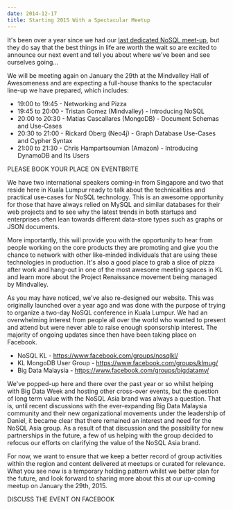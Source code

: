 ```yaml
---
date: 2014-12-17
title: Starting 2015 With a Spectacular Meetup
---
```


It's been over a year since we had our [last dedicated NoSQL meet-up](../1st-nosql-asia-event-in-malaysia/), but they do say that the best things in life are worth the wait so are excited to announce our next event and tell you about where we've been and see ourselves going...

<!--more-->

We will be meeting again on January the 29th at the Mindvalley Hall of Awesomeness and are expecting a full-house thanks to the spectacular line-up we have prepared, which includes:

* 19:00 to 19:45 - Networking and Pizza
* 19:45 to 20:00 - Tristan Gomez (Mindvalley) - Introducing NoSQL
* 20:00 to 20:30 - Matias Cascallares (MongoDB) - Document Schemas and Use-Cases
* 20:30 to 21:00 - Rickard Oberg (Neo4j) - Graph Database Use-Cases and Cypher Syntax
* 21:00 to 21:30 - Chris Hampartsoumian (Amazon) - Introducing DynamoDB and Its Users

PLEASE BOOK YOUR PLACE ON EVENTBRITE

We have two international speakers coming-in from Singapore and two that reside here in Kuala Lumpur ready to talk about the technicalities and practical use-cases for NoSQL technology. This is an awesome opportunity for those that have always relied on MySQL and similar databases for their web projects and to see why the latest trends in both startups and enterprises often lean towards different data-store types such as graphs or JSON documents.

More importantly, this will provide you with the opportunity to hear from people working on the core products they are promoting and give you the chance to network with other like-minded individuals that are using these technologies in production. It's also a good place to grab a slice of pizza after work and hang-out in one of the most awesome meeting spaces in KL and learn more about the Project Renaissance movement being managed by Mindvalley.

As you may have noticed, we've also re-designed our website. This was originally launched over a year ago and was done with the purpose of trying to organize a two-day NoSQL conference in Kuala Lumpur. We had an overwhelming interest from people all over the world who wanted to present and attend but were never able to raise enough sponsorship interest. The majority of ongoing updates since then have been taking place on Facebook.

* NoSQL KL - https://www.facebook.com/groups/nosqlkl/
* KL MongoDB User Group - https://www.facebook.com/groups/klmug/
* Big Data Malaysia - https://www.facebook.com/groups/bigdatamy/

We've popped-up here and there over the past year or so whilst helping with Big Data Week and hosting other cross-over events, but the question of long term value with the NoSQL Asia brand was always a question. That is, until recent discussions with the ever-expanding Big Data Malaysia community and their new organizational movements under the leadership of Daniel, it became clear that there remained an interest and need for the NoSQL Asia group. As a result of that discussion and the possibility for new partnerships in the future, a few of us helping with the group decided to refocus our efforts on clarifying the value of the NoSQL Asia brand.

For now, we want to ensure that we keep a better record of group activities within the region and content delivered at meetups or curated for relevance. What you see now is a temporary holding pattern whilst we better plan for the future, and look forward to sharing more about this at our up-coming meetup on January the 29th, 2015.

DISCUSS THE EVENT ON FACEBOOK